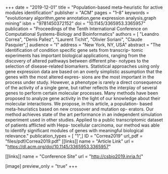 +++
date = "2019-12-01"
title = "Population-based meta-heuristic for active modules identification"
publisher = "ACM"
pages = "1–8"
keywords = "evolutionary algorithm,gene annotation,gene expression analysis,graph mining"
isbn = "9781450372152"
doi = "10.1145/3365953.3365957"
publication = "Proceedings of the Tenth International Conference on Computational Systems-Biology and Bioinformatics"
authors = [ "Leandro Correa", "Denis Pallez", "Laurent Tichit", "Olivier Soriani", "Claude Pasquier",]
audience = "I"
address = "New York, NY, USA"
abstract = "The identification of condition specific gene sets from transcrip- tomic experiments has important biological applications, ranging from the discovery of altered pathways between different phe- notypes to the selection of disease-related biomarkers. Statistical approaches using only gene expression data are based on an overly simplistic assumption that the genes with the most altered expres- sions are the most important in the process under study. However, a phenotype is rarely a direct consequence of the activity of a single gene, but rather reflects the interplay of several genes to perform certain molecular processes. Many methods have been proposed to analyze gene activity in the light of our knowledge about their molecular interactions. We propose, in this article, a population- based meta-heuristics based on new crossover and mutation op- erators. Our method achieves state of the art performance in an independent simulation experiment used in other studies. Applied to a public transcriptomic dataset of patients afflicted with Hepa- tocellular carcinoma, our method was able to identify significant modules of genes with meaningful biological relevance."
publication_types = [ "1",]
ID = "Correa2019"
url_pdf = "files/pdf/Correa2019.pdf"
[[links]]
name = "Article Link"
url = "https://dl.acm.org/doi/10.1145/3365953.3365957"

[[links]]
name = "Conference Site"
url = "http://csbio2019.inria.fr/"

[image]
preview_only = "true"
+++
